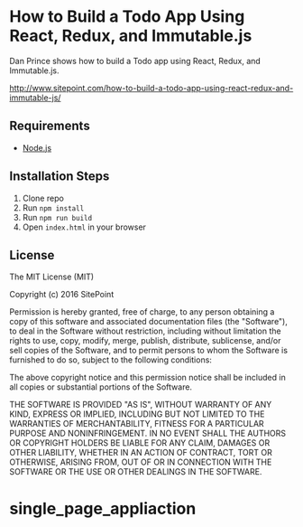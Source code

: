 # How to Build a Todo App Using React, Redux, and Immutable.js

Dan Prince shows how to build a Todo app using React, Redux, and Immutable.js.

http://www.sitepoint.com/how-to-build-a-todo-app-using-react-redux-and-immutable-js/

## Requirements

* [Node.js](http://nodejs.org/)

## Installation Steps

1. Clone repo
2. Run `npm install`
3. Run `npm run build`
4. Open `index.html` in your browser

## License

The MIT License (MIT)

Copyright (c) 2016 SitePoint

Permission is hereby granted, free of charge, to any person obtaining a copy of this software and associated documentation files (the "Software"), to deal in the Software without restriction, including without limitation the rights to use, copy, modify, merge, publish, distribute, sublicense, and/or sell copies of the Software, and to permit persons to whom the Software is furnished to do so, subject to the following conditions:

The above copyright notice and this permission notice shall be included in all copies or substantial portions of the Software.

THE SOFTWARE IS PROVIDED "AS IS", WITHOUT WARRANTY OF ANY KIND, EXPRESS OR IMPLIED, INCLUDING BUT NOT LIMITED TO THE WARRANTIES OF MERCHANTABILITY, FITNESS FOR A PARTICULAR PURPOSE AND NONINFRINGEMENT. IN NO EVENT SHALL THE AUTHORS OR COPYRIGHT HOLDERS BE LIABLE FOR ANY CLAIM, DAMAGES OR OTHER LIABILITY, WHETHER IN AN ACTION OF CONTRACT, TORT OR OTHERWISE, ARISING FROM, OUT OF OR IN CONNECTION WITH THE SOFTWARE OR THE USE OR OTHER DEALINGS IN THE SOFTWARE.
# single_page_appliaction
